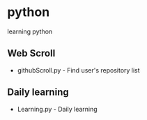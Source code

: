 # python
learning python

## Web Scroll
* githubScroll.py - Find user's repository list

## Daily learning
* Learning.py - Daily learning 
